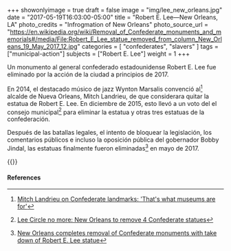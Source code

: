 +++
showonlyimage = true
draft = false
image = "img/lee_new_orleans.jpg"
date = "2017-05-19T16:03:00-05:00"
title = "Robert E. Lee—New Orleans, LA"
photo_credits = "Infrogmation of New Orleans"
photo_source_url = "https://en.wikipedia.org/wiki/Removal_of_Confederate_monuments_and_memorials#/media/File:Robert_E_Lee_statue_removed_from_column_New_Orleans_19_May_2017_12.jpg"
categories = [ "confederates", "slavers" ]
tags = ["municipal-action"]
subjects = ["Robert E. Lee"]
weight = 1
+++

Un monumento al general confederado estadounidense Robert E. Lee fue eliminado por la acción de la ciudad a principios de 2017.

<!-- more -->

En 2014, el destacado músico de jazz Wynton Marsalis convenció al[^1] alcalde de Nueva Orleans, Mitch Landrieu, de que considerara quitar la estatua de Robert E. Lee. En diciembre de 2015, esto llevó a un voto del el consejo municipal[^2] para eliminar la estatua y otras tres estatuas de la confederación.

Después de las batallas legales, el intento de bloquear la legislación, los comentarios públicos e incluso la oposición pública del gobernador Bobby Jindal, las estatuas finalmente fueron eliminadas[^3] en mayo de 2017.

{{<youtube gCWW-3lQURA>}}

#### References

[^1]: [Mitch Landrieu on Confederate landmarks: 'That's what museums are for'](https://www.nola.com/news/politics/article_9971d9c6-6a68-51da-9343-67c7d0ab9b3b.html)

[^2]: [Lee Circle no more: New Orleans to remove 4 Confederate statues](https://www.nola.com/news/politics/article_abfc7015-39f1-5b43-90f7-819af1623a38.html)

[^3]: [New Orleans completes removal of Confederate monuments with take down of Robert E. Lee statue](https://www.nola.com/news/article_ea7f25d7-ddab-58b4-b168-38965e9129e6.html)
